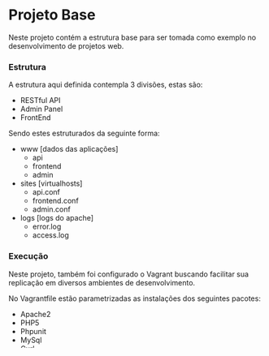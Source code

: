 # Projeto Base
Neste projeto contém a estrutura base para ser tomada como exemplo no desenvolvimento de projetos web.

### Estrutura
A estrutura aqui definida contempla 3 divisões, estas são:

  - RESTful API
  - Admin Panel
  - FrontEnd 
    
Sendo estes estruturados da seguinte forma:
 - www [dados das aplicações]
    - api
    - frontend
    - admin
- sites [virtualhosts]
    - api.conf
    - frontend.conf
    - admin.conf
- logs [logs do apache]
    -  error.log
    -  access.log

### Execução
Neste projeto, também foi configurado o Vagrant buscando facilitar sua replicação em diversos ambientes de desenvolvimento.

No Vagrantfile estão parametrizadas as instalações dos seguintes pacotes:

- Apache2
- PHP5
- Phpunit
- MySql
- Curl

E para auxiliar no desenvolvimento:
- Htop
- Git
- Nmap
- Npm
- Composer
    
Ao inicializar o Vagrant serão compartilhados os seguintes diretórios:

- www:/vagrant_data
- sites:/etc/apache2/sites-available
- logs:/var/log/apache2

### Uso

Após configurar os [virtualhots] que serão utilizados, basta executar:

```sh
$ vagrant up
```
Após isto será necessário tornar disponíveis os [virtualhots] configurados no diretório *sites*. Para isto você irá realizar o acesso ssh na máquina virtual utilizando o vagrant:
```sh
$ vagrant ssh
```
E executará o comando para ativar sites no apache2:
```sh
$ sudo a2enmode admin api frontend
```
E para finalizar será necessário recarregar o servico apache2:
```sh
$ sudo service apache2 reload
```

### Versão
1.0.0

License
----
Copyright © Luizcoder \
Licensed under the MIT license.

